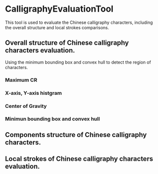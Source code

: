 # CalligraphyEvaluationTool

This tool is used to evaluate the Chinese calligraphy characters, including the overall
structure and local strokes comparisons.

## Overall structure of Chinese calligraphy characters evaluation. 

Using the minimum bounding box and convex hull to detect the region of characters.

### Maximum CR 

### X-axis, Y-axis histgram

### Center of Gravity

### Minimun bounding box and convex hull


## Components structure of Chinese calligraphy characters.


## Local strokes of Chinese calligraphy characters evaluation.
